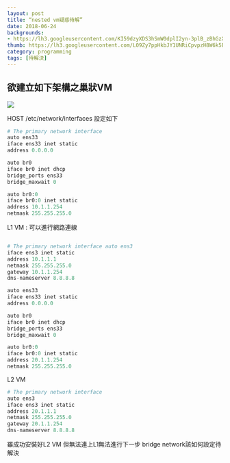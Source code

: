 ```yaml
---
layout: post
title: “nested vm疑惑待解”
date: 2018-06-24
backgrounds:
- https://lh3.googleusercontent.com/KI59dzyXDS3hSmW0dplI2yn-3plB_zBhGzXwRixBF3lB3l5qASo4tN4TLyE_3VQ5JVWLoeUipSNOdOyLS8CTuA4Ln4Lbctw5A-rAZV1V1IsWImCDosXd9nDYwq2PoKx1meBuw6xkrp8=w2400
thumb: https://lh3.googleusercontent.com/L09Zy7ppHkbJY1UNRiCpvpzH8W6k5EU6ysr7p28kwHCwvJnwDOl6AJuuj5KDKVENTTVZHMR5JSbkY62yVzWqGSRCTjHEatiBvvoLltn19Idy-VKCo2IPb9ulh4OVHgvwcR9q-csDCg=w2400
category: programming
tags: [待解決]
---
```


## 欲建立如下架構之巢狀VM
![][image-1]

HOST /etc/network/interfaces 設定如下

``` python
# The primary network interface 
auto ens33
iface ens33 inet static
address 0.0.0.0

auto br0
iface br0 inet dhcp 
bridge_ports ens33 
bridge_maxwait 0

auto br0:0
iface br0:0 inet static 
address 10.1.1.254 
netmask 255.255.255.0
```

L1 VM  : 可以進行網路連線

``` python

# The primary network interface auto ens3
iface ens3 inet static
address 10.1.1.1
netmask 255.255.255.0 
gateway 10.1.1.254 
dns-nameserver 8.8.8.8

auto ens33
iface ens33 inet static
address 0.0.0.0

auto br0
iface br0 inet dhcp 
bridge_ports ens33 
bridge_maxwait 0

auto br0:0
iface br0:0 inet static 
address 20.1.1.254 
netmask 255.255.255.0

```


L2 VM
``` python
# The primary network interface 
auto ens3
iface ens3 inet static
address 20.1.1.1
netmask 255.255.255.0 
gateway 20.1.1.254 
dns-nameserver 8.8.8.8
```

雖成功安裝好L2 VM
但無法連上L1無法進行下一步
bridge network該如何設定待解決




[image-1]:	https://lh3.googleusercontent.com/L09Zy7ppHkbJY1UNRiCpvpzH8W6k5EU6ysr7p28kwHCwvJnwDOl6AJuuj5KDKVENTTVZHMR5JSbkY62yVzWqGSRCTjHEatiBvvoLltn19Idy-VKCo2IPb9ulh4OVHgvwcR9q-csDCg=w2400